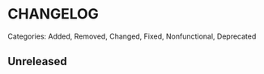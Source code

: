 # CHANGELOG

Categories: Added, Removed, Changed, Fixed, Nonfunctional, Deprecated

## Unreleased

<!--- All unreleased items go here  -->

<!--- Example CHANGELOG entry

## 2.0.0

### Added
- Support for region and sceptre_role dict arguments

### Changed
- Updated the requirement for Sceptre to >=4.0
- All AWS environment variables for the appropriate session are passed to the subprocess

## 1.2.1

### Changed

- Replaced pinned `packaging` requirement with `sceptre` >=2.7

## 0.1.0 (2019.07.02)

### Added

- Initial resolver code

-->
